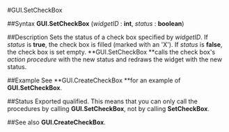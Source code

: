 
#GUI.SetCheckBox

##Syntax
**GUI.SetCheckBox** (_widgetID_ : **int**, _status_ : **boolean**)



##Description
Sets the status of a check box specified by _widgetID_. If _status_ is **true**, the check box is filled (marked with an 'X'). If _status_ is **false**, the check box is set empty. **GUI.SetCheckBox **calls the check box's _action procedure_ with the new status and redraws the widget with the new status.



##Example
See **GUI.CreateCheckBox **for an example of **GUI.SetCheckBox**.



##Status
Exported qualified.
This means that you can only call the procedures by calling **GUI.SetCheckBox**, not by calling **SetCheckBox**.



##See also
**GUI.CreateCheckBox**.



